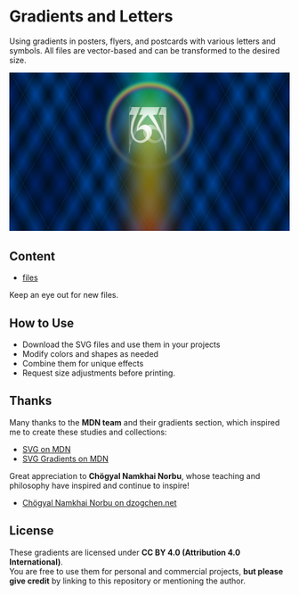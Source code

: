 # Gradients and Letters

Using gradients in posters, flyers, and postcards with various letters and symbols. All files are vector-based and can be transformed to the desired size.

![Preview](aaaaaaaa.jpg)  

## Content

* [files](./svg)

Keep an eye out for new files.

## How to Use  

- Download the SVG files and use them in your projects  
- Modify colors and shapes as needed  
- Combine them for unique effects  
- Request size adjustments before printing.

## Thanks

Many thanks to the **MDN team** and their gradients section, which inspired me to create these studies and collections:

* [SVG on MDN](https://developer.mozilla.org/en-US/docs/Web/SVG)
* [SVG Gradients on MDN](https://developer.mozilla.org/en-US/docs/Web/SVG/Tutorial/Gradients)

Great appreciation to **Chögyal Namkhai Norbu**, whose teaching and philosophy have inspired and continue to inspire!

* [Chögyal Namkhai Norbu on dzogchen.net](https://dzogchen.net/teacher/)

## License  

These gradients are licensed under **CC BY 4.0 (Attribution 4.0 International)**.  
You are free to use them for personal and commercial projects, **but please give credit** by linking to this repository or mentioning the author.
